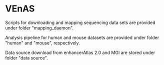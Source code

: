# VEnAS

Scripts for downloading and mapping sequencing data sets are provided under folder "mapping_daemon".

Analysis pipeline for human and mouse datasets are provided under folder "human" and "mouse", respectively.

Data source download from enhancerAtlas 2.0 and MGI are stored under folder "data source".
